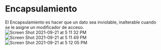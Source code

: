 # Encapsulamiento

El Encapsulamiento es hacer que un dato sea inviolable, inalterable cuando se le asigne un modificador de acceso.
![Screen Shot 2021-09-21 at 5 11 32 PM](https://user-images.githubusercontent.com/7098685/134254808-de3abe36-1d00-4cd6-a6fd-9f1f20301bd5.png)
![Screen Shot 2021-09-21 at 5 11 49 PM](https://user-images.githubusercontent.com/7098685/134254817-6a8855fc-5d4f-443b-85b7-f5a77cb55eeb.png)
![Screen Shot 2021-09-21 at 5 12 05 PM](https://user-images.githubusercontent.com/7098685/134254818-1e085a5b-a22a-42d1-9457-eb0316822130.png)
